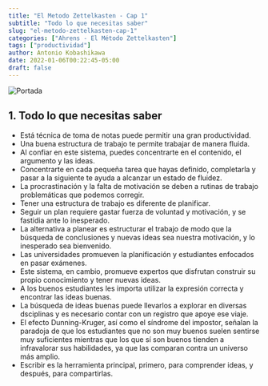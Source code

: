 ```yaml
---
title: "El Metodo Zettelkasten - Cap 1"
subtitle: "Todo lo que necesitas saber"
slug: "el-metodo-zettelkasten-cap-1"
categories: ["Ahrens - El Método Zettelkasten"]
tags: ["productividad"]
author: Antonio Kobashikawa
date: 2022-01-06T00:22:45-05:00
draft: false
---
```


![Portada](el-metodo-zettelkasten-sonke-ahrens.jpg)

<!--more-->

## 1. Todo lo que necesitas saber
- Está técnica de toma de notas puede permitir una gran productividad.
- Una buena estructura de trabajo te permite trabajar de manera fluida.
- Al confiar en este sistema, puedes concentrarte en el contenido, el argumento y las ideas.
- Concentrarte en cada pequeña tarea que hayas definido, completarla y pasar a la siguiente te ayuda a alcanzar un estado de fluidez.
- La procrastinación y la falta de motivación se deben a rutinas de trabajo problemáticas que podemos corregir.
- Tener una estructura de trabajo es diferente de planificar.
- Seguir un plan requiere gastar fuerza de voluntad y motivación, y se fastidia ante lo inesperado.
- La alternativa a planear es estructurar el trabajo de modo que la búsqueda de conclusiones y nuevas ideas sea nuestra motivación, y lo inesperado sea bienvenido.
- Las universidades promueven la planificación y estudiantes enfocados en pasar exámenes.
- Este sistema, en cambio, promueve expertos que disfrutan construir su propio conocimiento y tener nuevas ideas.
- A los buenos estudiantes les importa utilizar la expresión correcta y encontrar las ideas buenas.
- La búsqueda de ideas buenas puede llevarlos a explorar en diversas dsciplinas y es necesario contar con un registro que apoye ese viaje.
- El efecto Dunning-Kruger, así como el síndrome del impostor, señalan la paradoja de que los estudiantes que no son muy buenos suelen sentirse muy suficientes mientras que los que sí son buenos tienden a infravalorar sus habilidades, ya que las comparan contra un universo más amplio.
- Escribir es la herramienta principal, primero, para comprender ideas, y después, para compartirlas.